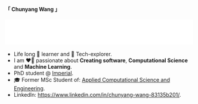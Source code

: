 #### 「 Chunyang Wang 」

<img src="https://raw.githubusercontent.com/chunyang-w/chunyang-w/14ff684e83a519e23efde4cf0f0428a52876c57a/assest/profile.svg" alt="Typing SVG" />

- Life long 📖 learner and 🧭 Tech-explorer.
- I am ❤️‍🔥 passionate about **Creating software**, **Computational Science** and **Machine Learning**.
- PhD student @ [Imperial](https://www.imperial.ac.uk/).
- 🎓 Former MSc Student of: [Applied Computational Science and Engineering](https://www.imperial.ac.uk/study/courses/postgraduate-taught/applied-computational-science/).
- LinkedIn: https://www.linkedin.com/in/chunyang-wang-83135b201/.

